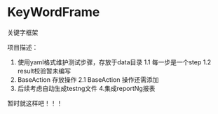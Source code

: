 # KeyWordFrame
关键字框架

项目描述：
1. 使用yaml格式维护测试步骤，存放于data目录
1.1 每一步是一个step
1.2 result校验暂未编写
2. BaseAction 存放操作
2.1 BaseAction 操作还需添加
3. 后续考虑自动生成testng文件
4.集成reportNg报表

暂时就这样吧！！！
